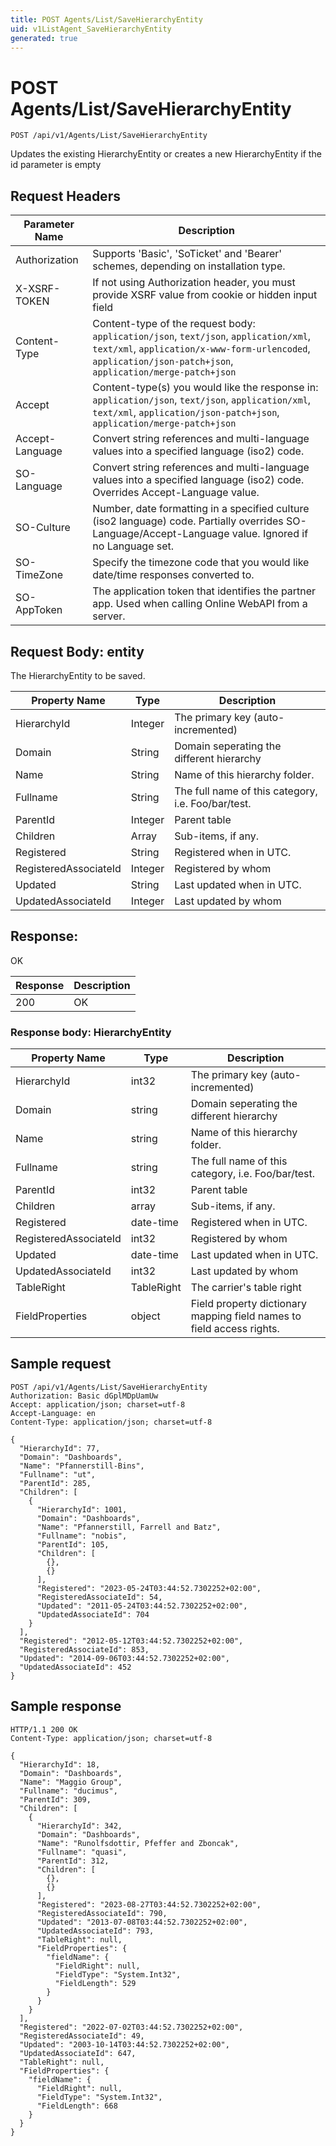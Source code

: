 ```yaml
---
title: POST Agents/List/SaveHierarchyEntity
uid: v1ListAgent_SaveHierarchyEntity
generated: true
---
```


# POST Agents/List/SaveHierarchyEntity

```http
POST /api/v1/Agents/List/SaveHierarchyEntity
```

Updates the existing HierarchyEntity or creates a new HierarchyEntity if the id parameter is empty








## Request Headers

| Parameter Name | Description |
|----------------|-------------|
| Authorization  | Supports 'Basic', 'SoTicket' and 'Bearer' schemes, depending on installation type. |
| X-XSRF-TOKEN   | If not using Authorization header, you must provide XSRF value from cookie or hidden input field |
| Content-Type | Content-type of the request body: `application/json`, `text/json`, `application/xml`, `text/xml`, `application/x-www-form-urlencoded`, `application/json-patch+json`, `application/merge-patch+json` |
| Accept         | Content-type(s) you would like the response in: `application/json`, `text/json`, `application/xml`, `text/xml`, `application/json-patch+json`, `application/merge-patch+json` |
| Accept-Language | Convert string references and multi-language values into a specified language (iso2) code. |
| SO-Language | Convert string references and multi-language values into a specified language (iso2) code. Overrides Accept-Language value. |
| SO-Culture | Number, date formatting in a specified culture (iso2 language) code. Partially overrides SO-Language/Accept-Language value. Ignored if no Language set. |
| SO-TimeZone | Specify the timezone code that you would like date/time responses converted to. |
| SO-AppToken | The application token that identifies the partner app. Used when calling Online WebAPI from a server. |

## Request Body: entity 

The HierarchyEntity to be saved. 

| Property Name | Type |  Description |
|----------------|------|--------------|
| HierarchyId | Integer | The primary key (auto-incremented) |
| Domain | String | Domain seperating the different hierarchy |
| Name | String | Name of this hierarchy folder. |
| Fullname | String | The full name of this category, i.e. Foo/bar/test. |
| ParentId | Integer | Parent table |
| Children | Array | Sub-items, if any. |
| Registered | String | Registered when  in UTC. |
| RegisteredAssociateId | Integer | Registered by whom |
| Updated | String | Last updated when  in UTC. |
| UpdatedAssociateId | Integer | Last updated by whom |

## Response:

OK

| Response | Description |
|----------------|-------------|
| 200 | OK |

### Response body: HierarchyEntity

| Property Name | Type |  Description |
|----------------|------|--------------|
| HierarchyId | int32 | The primary key (auto-incremented) |
| Domain | string | Domain seperating the different hierarchy |
| Name | string | Name of this hierarchy folder. |
| Fullname | string | The full name of this category, i.e. Foo/bar/test. |
| ParentId | int32 | Parent table |
| Children | array | Sub-items, if any. |
| Registered | date-time | Registered when  in UTC. |
| RegisteredAssociateId | int32 | Registered by whom |
| Updated | date-time | Last updated when  in UTC. |
| UpdatedAssociateId | int32 | Last updated by whom |
| TableRight | TableRight | The carrier's table right |
| FieldProperties | object | Field property dictionary mapping field names to field access rights. |

## Sample request

```http!
POST /api/v1/Agents/List/SaveHierarchyEntity
Authorization: Basic dGplMDpUamUw
Accept: application/json; charset=utf-8
Accept-Language: en
Content-Type: application/json; charset=utf-8

{
  "HierarchyId": 77,
  "Domain": "Dashboards",
  "Name": "Pfannerstill-Bins",
  "Fullname": "ut",
  "ParentId": 285,
  "Children": [
    {
      "HierarchyId": 1001,
      "Domain": "Dashboards",
      "Name": "Pfannerstill, Farrell and Batz",
      "Fullname": "nobis",
      "ParentId": 105,
      "Children": [
        {},
        {}
      ],
      "Registered": "2023-05-24T03:44:52.7302252+02:00",
      "RegisteredAssociateId": 54,
      "Updated": "2011-05-24T03:44:52.7302252+02:00",
      "UpdatedAssociateId": 704
    }
  ],
  "Registered": "2012-05-12T03:44:52.7302252+02:00",
  "RegisteredAssociateId": 853,
  "Updated": "2014-09-06T03:44:52.7302252+02:00",
  "UpdatedAssociateId": 452
}
```

## Sample response

```http_
HTTP/1.1 200 OK
Content-Type: application/json; charset=utf-8

{
  "HierarchyId": 18,
  "Domain": "Dashboards",
  "Name": "Maggio Group",
  "Fullname": "ducimus",
  "ParentId": 309,
  "Children": [
    {
      "HierarchyId": 342,
      "Domain": "Dashboards",
      "Name": "Runolfsdottir, Pfeffer and Zboncak",
      "Fullname": "quasi",
      "ParentId": 312,
      "Children": [
        {},
        {}
      ],
      "Registered": "2023-08-27T03:44:52.7302252+02:00",
      "RegisteredAssociateId": 790,
      "Updated": "2013-07-08T03:44:52.7302252+02:00",
      "UpdatedAssociateId": 793,
      "TableRight": null,
      "FieldProperties": {
        "fieldName": {
          "FieldRight": null,
          "FieldType": "System.Int32",
          "FieldLength": 529
        }
      }
    }
  ],
  "Registered": "2022-07-02T03:44:52.7302252+02:00",
  "RegisteredAssociateId": 49,
  "Updated": "2003-10-14T03:44:52.7302252+02:00",
  "UpdatedAssociateId": 647,
  "TableRight": null,
  "FieldProperties": {
    "fieldName": {
      "FieldRight": null,
      "FieldType": "System.Int32",
      "FieldLength": 668
    }
  }
}
```